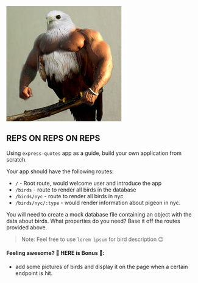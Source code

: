 ![pumped bird](../img/reps.jpg)

## REPS ON REPS ON REPS

Using `express-quotes` app as a guide, build your own application from scratch.


Your app should have the following routes:

* `/` - Root route, would welcome user and introduce the app
* `/birds` - route to render all birds in the database
* `/birds/nyc` - route to render all birds in nyc
* `/birds/nyc/:type` - would render information about pigeon in nyc.


You will need to create a mock database file containing an object with the data about birds. What properties do you need? Base it off the routes provided above.
> Note: Feel free to use `lorem ipsum` for bird description 😉 

#### Feeling awesome? 💪 HERE is **Bonus** 🎉:
* add some pictures of birds and display it on the page when a certain endpoint is hit.
